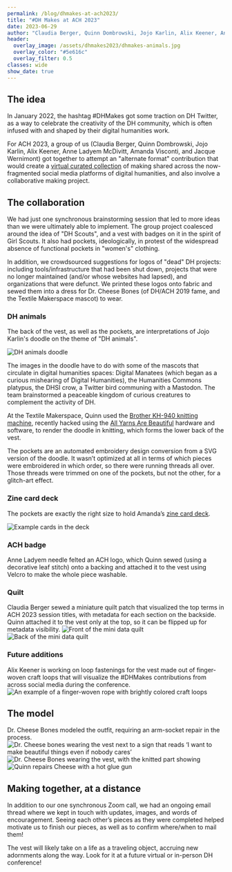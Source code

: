```yaml
---
permalink: /blog/dhmakes-at-ach2023/
title: "#DH Makes at ACH 2023"
date: 2023-06-29
author: "Claudia Berger, Quinn Dombrowski, Jojo Karlin, Alix Keener, Anne Ladyem McDivitt, and Amanda Visconti"
header:
  overlay_image: /assets/dhmakes2023/dhmakes-animals.jpg
  overlay_color: "#5e616c"
  overlay_filter: 0.5
classes: wide
show_date: true
---
```


## The idea

In January 2022, the hashtag #DHMakes got some traction on DH Twitter, as a way to celebrate the creativity of the DH community, which is often infused with and shaped by their digital humanities work.

For ACH 2023, a group of us (Claudia Berger, Quinn Dombrowski, Jojo Karlin, Alix Keener, Anne Ladyem McDivitt, Amanda Visconti, and Jacque Wernimont) got together to attempt an "alternate format" contribution that would create a [virtual curated collection](/dhmakes2023) of making shared across the now-fragmented social media platforms of digital humanities, and also involve a collaborative making project.

## The collaboration

We had just one synchronous brainstorming session that led to more ideas than we were ultimately able to implement. The group project coalesced around the idea of "DH Scouts", and a vest with badges on it in the spirit of Girl Scouts. It also had pockets, ideologically, in protest of the widespread absence of functional pockets in "women's" clothing.

In addition, we crowdsourced suggestions for logos of "dead" DH projects: including tools/infrastructure that had been shut down, projects that were no longer maintained (and/or whose websites had lapsed), and organizations that were defunct. We printed these logos onto fabric and sewed them into a dress for Dr. Cheese Bones (of DH/ACH 2019 fame, and the Textile Makerspace mascot) to wear.

### DH animals

The back of the vest, as well as the pockets, are interpretations of Jojo Karlin's doodle on the theme of "DH animals". 

![DH animals doodle](/assets/dhmakes2023/dhanimals-doodle.png)

The images in the doodle have to do with some of the mascots that circulate in digital humanities spaces: Digital Manatees (which began as a curious mishearing of Digital Humanities), the Humanities Commons platypus, the DHSI crow, a Twitter bird communing with a Mastodon. The team brainstormed a peaceable kingdom of curious creatures to complement the activity of DH.

At the Textile Makerspace, Quinn used the [Brother KH-940 knitting machine](/equipment/brother-kh940-knitting-machine/), recently hacked using the [All Yarns Are Beautiful](https://ayab-knitting.com/) hardware and software, to render the doodle in knitting, which forms the lower back of the vest.

The pockets are an automated embroidery design conversion from a SVG version of the doodle. It wasn’t optimized at all in terms of which pieces were embroidered in which order, so there were running threads all over. Those threads were trimmed on one of the pockets, but not the other, for a glitch-art effect. 

### Zine card deck
The pockets are exactly the right size to hold Amanda’s [zine card deck](https://scholarslab.lib.virginia.edu/blog/themed-reading-list-decks-zines/).

![Example cards in the deck](/assets/dhmakes2023/ThemedZineCardDeck_DHmakesACH2023_spread.jpeg)

### ACH badge
Anne Ladyem needle felted an ACH logo, which Quinn sewed (using a decorative leaf stitch) onto a backing and attached it to the vest using Velcro to make the whole piece washable.

### Quilt
Claudia Berger sewed a miniature quilt patch that visualized the top terms in ACH 2023 session titles, with metadata for each section on the backside. Quinn attached it to the vest only at the top, so it can be flipped up for metadata visibility.
![Front of the mini data quilt](/assets/dhmakes2023/MiniDataQuilt_back.jpg)
![Back of the mini data quilt](/assets/dhmakes2023/MiniDataQuilt_front.jpg)

### Future additions
Alix Keener is working on loop fastenings for the vest made out of finger-woven craft loops that will visualize the #DHMakes contributions from across social media during the conference.
![An example of a finger-woven rope with brightly colored craft loops](/assets/dhmakes2023/finger_woven_dhmakes.png)


## The model
Dr. Cheese Bones modeled the outfit, requiring an arm-socket repair in the process.
![Dr. Cheese bones wearing the vest next to a sign that reads ‘I want to make beautiful things even if nobody cares’](/assets/dhmakes2023/cheese-vest.jpg)
![Dr. Cheese Bones wearing the vest, with the knitted part showing](/assets/dhmakes2023/cheese-vest-back.jpg)
![Quinn repairs Cheese with a hot glue gun](/assets/dhmakes2023/cheese-repair.jpg)

## Making together, at a distance
In addition to our one synchronous Zoom call, we had an ongoing email thread where we kept in touch with updates, images, and words of encouragement. Seeing each other’s pieces as they were completed helped motivate us to finish our pieces, as well as to confirm where/when to mail them!

The vest will likely take on a life as a traveling object, accruing new adornments along the way. Look for it at a future virtual or in-person DH conference!
